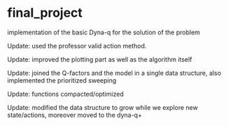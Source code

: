 # final_project
implementation of the basic Dyna-q for the solution of the problem

Update: used the professor valid action method.

Update: improved the plotting part as well as the algorithm itself

Update: joined the Q-factors and the model in a single data structure, also implemented the prioritized sweeping

Update: functions compacted/optimized

Update: modified the data structure to grow while we explore new state/actions, moreover moved to the dyna-q+
